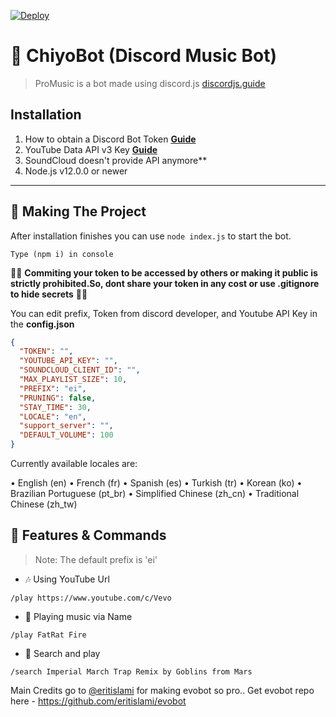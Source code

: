 [![Deploy](https://www.herokucdn.com/deploy/button.svg)](https://heroku.com/deploy?template=https://github.com/eritislami/evobot)

# 🎵 ChiyoBot (Discord Music Bot)
> ProMusic is a bot made using discord.js [discordjs.guide](https://discordjs.guide)

## Installation

1. How to obtain a Discord Bot Token **[Guide](https://discordjs.guide/preparations/setting-up-a-bot-application.html#creating-your-bot)**
2. YouTube Data API v3 Key **[Guide](https://developers.google.com/youtube/v3/getting-started)**  
3. SoundCloud doesn't provide API anymore**
4. Node.js v12.0.0 or newer

---

## 🔎 Making The Project

After installation finishes you can use `node index.js` to start the bot.

```
Type (npm i) in console
```

🚨🚨 **Commiting your token to be accessed by others or making it public is strictly prohibited.So, dont share your token in any cost or use .gitignore to hide secrets** 🚨🚨

You can edit prefix, Token from discord developer, and Youtube API Key in the **config.json**

```json
{
  "TOKEN": "",
  "YOUTUBE_API_KEY": "",
  "SOUNDCLOUD_CLIENT_ID": "",
  "MAX_PLAYLIST_SIZE": 10,
  "PREFIX": "ei",
  "PRUNING": false,
  "STAY_TIME": 30,
  "LOCALE": "en",
  "support_server": "",
  "DEFAULT_VOLUME": 100
}
```

Currently available locales are:

• English (en)
• French (fr)
• Spanish (es)
• Turkish (tr)
• Korean (ko)
• Brazilian Portuguese (pt_br)
• Simplified Chinese (zh_cn)
• Traditional Chinese (zh_tw)

## 📝 Features & Commands

> Note: The default prefix is 'ei'

* 🎶 Using YouTube Url

`/play https://www.youtube.com/c/Vevo`

* 🔎 Playing music via Name

`/play FatRat Fire`

* 🔎 Search and play

`/search Imperial March Trap Remix by Goblins from Mars`


Main Credits go to [@eritislami](https://github.com/eritislami) for making evobot so pro..
Get evobot repo here - 
https://github.com/eritislami/evobot

